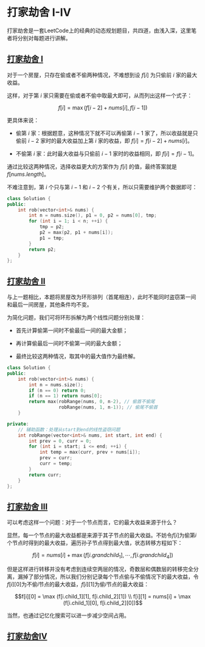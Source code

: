 # 打家劫舍 I-IV

打家劫舍是一套LeetCode上的经典的动态规划题目，共四道，由浅入深，这里笔者将分别对每题进行讲解。

## [打家劫舍 I](https://leetcode.cn/problems/house-robber/description/)

对于一个房屋，只存在偷或者不偷两种情况，不难想到设 $f[i]$ 为只偷前 $i$ 家的最大收益。

这样，对于第 $i$ 家只需要在偷或者不偷中取最大即可，从而列出这样一个式子：

$$ f[i] = \max(f[i-2] + nums[i], f[i-1])$$

更具体来说：

- 偷第 $i$ 家：根据题意，这种情况下就不可以再偷第 $i-1$ 家了，所以收益就是只偷前 $i-2$ 家时的最大收益加上第 $i$ 家的收益，即 $f[i] = f[i-2] + nums[i]$。

- 不偷第 $i$ 家：此时最大收益与只偷前 $i-1$ 家时的收益相同，即 $f[i] = f[i-1]$。  

通过比较这两种情况，选择收益更大的方案作为 $f[i]$ 的值，最终答案就是$f[nums.length]$。

不难注意到，第 $i$ 个只与第 $i-1$ 和 $i-2$ 个有关，所以只需要维护两个数据即可：

```cpp
class Solution {
public:
    int rob(vector<int>& nums) {
        int n = nums.size(), p1 = 0, p2 = nums[0], tmp;
        for (int i = 1; i < n; ++i) {
            tmp = p2;
            p2 = max(p2, p1 + nums[i]);
            p1 = tmp;
        }
        return p2;
    }
};
```

## [打家劫舍 II](https://leetcode.cn/problems/house-robber-ii/description/)

与上一题相比，本题将房屋改为环形排列（首尾相连），此时不能同时盗窃第一间和最后一间房屋，其他条件均不变。

为简化问题，我们可将环形拆解为两个线性问题分别处理：

- 首先计算偷第一间时不偷最后一间的最大金额；

- 再计算偷最后一间时不偷第一间的最大金额；

- 最终比较这两种情况，取其中的最大值作为最终解。

```cpp
class Solution {
public:
    int rob(vector<int>& nums) {
        int n = nums.size();
        if (n == 0) return 0;
        if (n == 1) return nums[0];
        return max(robRange(nums, 0, n-2), // 偷首不偷尾
                   robRange(nums, 1, n-1)); // 偷尾不偷首   
    }

private:
    // 辅助函数：处理从start到end的线性盗窃问题
    int robRange(vector<int>& nums, int start, int end) {
        int prev = 0, curr = 0;
        for (int i = start; i <= end; ++i) {
            int temp = max(curr, prev + nums[i]);
            prev = curr;
            curr = temp;
        }
        return curr;
    }
};
```

## [打家劫舍 III](https://leetcode.cn/problems/house-robber-iii/description/)

可以考虑这样一个问题：对于一个节点而言，它的最大收益来源于什么？

显然，每一个节点的最大收益都是来源于其子节点的最大收益。不妨令$f[i]$为偷第$i$个节点时得到的最大收益，遍历孙子节点得到最大值，状态转移方程如下：

$$f[i] = nums[i] + \max( f[i.grandchild_1], \cdots , f[i.grandchild_4] )$$

但是这样进行转移并没有考虑到连续空两层的情况，奇数层和偶数层的转移完全分离，漏掉了部分情况，所以我们分别记录每个节点偷与不偷情况下的最大收益，令$f[i][0]$为不偷$i$节点的最大收益，$f[i][1]$为偷$i$节点的最大收益：

$$f[i][0] = \max (f[i.child_1][1], f[i.child_2][1]) \\
f[i][1] = nums[i] + \max (f[i.child_1][0], f[i.child_2][0])$$

当然，也通过记忆化搜索可以进一步减少空间占用。

## [打家劫舍IV](https://leetcode.cn/problems/house-robber-iv/description/)
